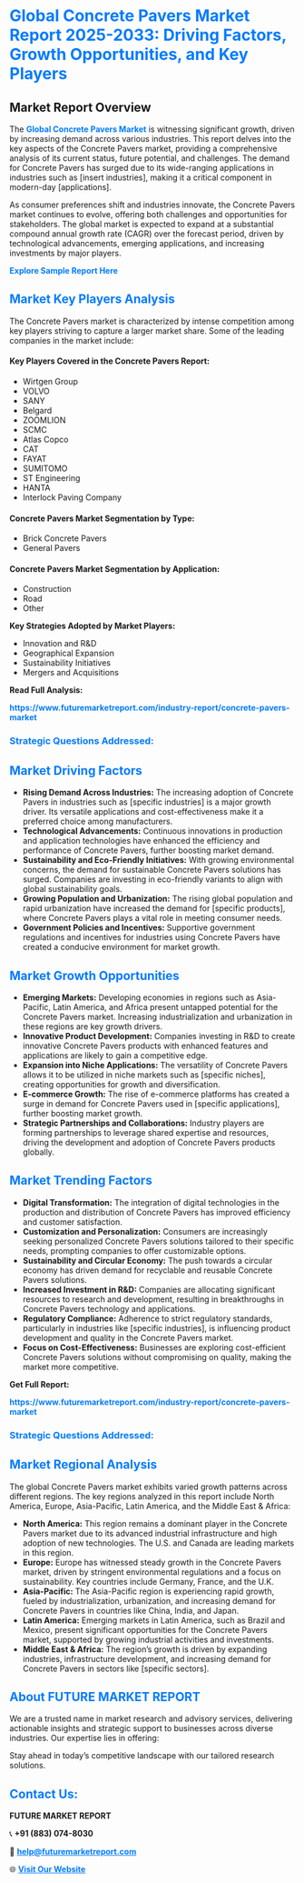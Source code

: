 <h1 style="color: #007BFF;">Global Concrete Pavers Market Report 2025-2033: Driving Factors, Growth Opportunities, and Key Players</h1>

<section id="overview">
<h2>Market Report Overview</h2>
<p>The <a href="https://www.futuremarketreport.com/industry-report/concrete-pavers-market" style="color: #007BFF; text-decoration: none;"><strong>Global Concrete Pavers Market</strong></a> is witnessing significant growth, driven by increasing demand across various industries. This report delves into the key aspects of the Concrete Pavers market, providing a comprehensive analysis of its current status, future potential, and challenges. The demand for Concrete Pavers has surged due to its wide-ranging applications in industries such as [insert industries], making it a critical component in modern-day [applications].</p>
<p>As consumer preferences shift and industries innovate, the Concrete Pavers market continues to evolve, offering both challenges and opportunities for stakeholders. The global market is expected to expand at a substantial compound annual growth rate (CAGR) over the forecast period, driven by technological advancements, emerging applications, and increasing investments by major players.</p>
</section>

<section id="overview">
<p><a href="https://www.futuremarketreport.com/request-sample/reportId=85674" style="color: #007BFF; text-decoration: none;"><strong>Explore Sample Report Here</strong></a></p>
</section>

<section id="key-players">
<h2 style="color: #007BFF;">Market Key Players Analysis</h2>
<p>The Concrete Pavers market is characterized by intense competition among key players striving to capture a larger market share. Some of the leading companies in the market include:</p>
<h4>Key Players Covered in the Concrete Pavers Report:</h4>
<ul><li>Wirtgen Group</li><li>VOLVO</li><li>SANY</li><li>Belgard</li><li>ZOOMLION</li><li>SCMC</li><li>Atlas Copco</li><li>CAT</li><li>FAYAT</li><li>SUMITOMO</li><li>ST Engineering</li><li>HANTA</li><li>Interlock Paving Company</li></ul>
<h4>Concrete Pavers Market Segmentation by Type:</h4>
<ul><li>Brick Concrete Pavers</li><li>General Pavers</li></ul>

<h4>Concrete Pavers Market Segmentation by Application:</h4>
<ul><li>Construction</li><li>Road</li><li>Other</li></ul>
<p><strong>Key Strategies Adopted by Market Players:</strong></p>
<ul>
<li>Innovation and R&D</li>
<li>Geographical Expansion</li>
<li>Sustainability Initiatives</li>
<li>Mergers and Acquisitions</li>
</ul>
</section>

<section>
<p><strong>Read Full Analysis: </strong></p><a href="https://www.futuremarketreport.com/industry-report/concrete-pavers-market" style="color: #007BFF; text-decoration: none;"><strong>https://www.futuremarketreport.com/industry-report/concrete-pavers-market</strong></a>
<h3 style="color: #007BFF;">Strategic Questions Addressed:</h3>
</section>

<section id="driving-factors">
<h2 style="color: #007BFF;">Market Driving Factors</h2>
<ul>
<li><strong>Rising Demand Across Industries:</strong> The increasing adoption of Concrete Pavers in industries such as [specific industries] is a major growth driver. Its versatile applications and cost-effectiveness make it a preferred choice among manufacturers.</li>
<li><strong>Technological Advancements:</strong> Continuous innovations in production and application technologies have enhanced the efficiency and performance of Concrete Pavers, further boosting market demand.</li>
<li><strong>Sustainability and Eco-Friendly Initiatives:</strong> With growing environmental concerns, the demand for sustainable Concrete Pavers solutions has surged. Companies are investing in eco-friendly variants to align with global sustainability goals.</li>
<li><strong>Growing Population and Urbanization:</strong> The rising global population and rapid urbanization have increased the demand for [specific products], where Concrete Pavers plays a vital role in meeting consumer needs.</li>
<li><strong>Government Policies and Incentives:</strong> Supportive government regulations and incentives for industries using Concrete Pavers have created a conducive environment for market growth.</li>
</ul>
</section>

<section id="growth-opportunities">
<h2 style="color: #007BFF;">Market Growth Opportunities</h2>
<ul>
<li><strong>Emerging Markets:</strong> Developing economies in regions such as Asia-Pacific, Latin America, and Africa present untapped potential for the Concrete Pavers market. Increasing industrialization and urbanization in these regions are key growth drivers.</li>
<li><strong>Innovative Product Development:</strong> Companies investing in R&D to create innovative Concrete Pavers products with enhanced features and applications are likely to gain a competitive edge.</li>
<li><strong>Expansion into Niche Applications:</strong> The versatility of Concrete Pavers allows it to be utilized in niche markets such as [specific niches], creating opportunities for growth and diversification.</li>
<li><strong>E-commerce Growth:</strong> The rise of e-commerce platforms has created a surge in demand for Concrete Pavers used in [specific applications], further boosting market growth.</li>
<li><strong>Strategic Partnerships and Collaborations:</strong> Industry players are forming partnerships to leverage shared expertise and resources, driving the development and adoption of Concrete Pavers products globally.</li>
</ul>
</section>

<section id="trending-factors">
<h2 style="color: #007BFF;">Market Trending Factors</h2>
<ul>
<li><strong>Digital Transformation:</strong> The integration of digital technologies in the production and distribution of Concrete Pavers has improved efficiency and customer satisfaction.</li>
<li><strong>Customization and Personalization:</strong> Consumers are increasingly seeking personalized Concrete Pavers solutions tailored to their specific needs, prompting companies to offer customizable options.</li>
<li><strong>Sustainability and Circular Economy:</strong> The push towards a circular economy has driven demand for recyclable and reusable Concrete Pavers solutions.</li>
<li><strong>Increased Investment in R&D:</strong> Companies are allocating significant resources to research and development, resulting in breakthroughs in Concrete Pavers technology and applications.</li>
<li><strong>Regulatory Compliance:</strong> Adherence to strict regulatory standards, particularly in industries like [specific industries], is influencing product development and quality in the Concrete Pavers market.</li>
<li><strong>Focus on Cost-Effectiveness:</strong> Businesses are exploring cost-efficient Concrete Pavers solutions without compromising on quality, making the market more competitive.</li>
</ul>
</section>

<section>
<p><strong>Get Full Report: </strong></p><a href="https://www.futuremarketreport.com/industry-report/concrete-pavers-market" style="color: #007BFF; text-decoration: none;"><strong>https://www.futuremarketreport.com/industry-report/concrete-pavers-market</strong></a>
<h3 style="color: #007BFF;">Strategic Questions Addressed:</h3>
</section>


<section id="regional-analysis">
<h2 style="color: #007BFF;">Market Regional Analysis</h2>
<p>The global Concrete Pavers market exhibits varied growth patterns across different regions. The key regions analyzed in this report include North America, Europe, Asia-Pacific, Latin America, and the Middle East & Africa:</p>
<ul>
<li><strong>North America:</strong> This region remains a dominant player in the Concrete Pavers market due to its advanced industrial infrastructure and high adoption of new technologies. The U.S. and Canada are leading markets in this region.</li>
<li><strong>Europe:</strong> Europe has witnessed steady growth in the Concrete Pavers market, driven by stringent environmental regulations and a focus on sustainability. Key countries include Germany, France, and the U.K.</li>
<li><strong>Asia-Pacific:</strong> The Asia-Pacific region is experiencing rapid growth, fueled by industrialization, urbanization, and increasing demand for Concrete Pavers in countries like China, India, and Japan.</li>
<li><strong>Latin America:</strong> Emerging markets in Latin America, such as Brazil and Mexico, present significant opportunities for the Concrete Pavers market, supported by growing industrial activities and investments.</li>
<li><strong>Middle East & Africa:</strong> The region’s growth is driven by expanding industries, infrastructure development, and increasing demand for Concrete Pavers in sectors like [specific sectors].</li>
</ul>
</section>

<footer>
<h2 style="color: #007BFF;">About FUTURE MARKET REPORT</h2>
<p>We are a trusted name in market research and advisory services, delivering actionable insights and strategic support to businesses across diverse industries. Our expertise lies in offering:</p>

<p>Stay ahead in today’s competitive landscape with our tailored research solutions.</p>

<h2 style="color: #007BFF;">Contact Us:</h2>
<p><strong>FUTURE MARKET REPORT</strong></p>
<p>📞 <strong>+91 (883) 074-8030</strong></p>
<p>📧 <strong><a href="mailto:help@futuremarketreport.com" style="color: #007BFF;">help@futuremarketreport.com</a></strong></p>
<p>🌐 <strong><a href="https://www.futuremarketreport.com/" style="color: #007BFF;">Visit Our Website</a></strong></p>
</footer>